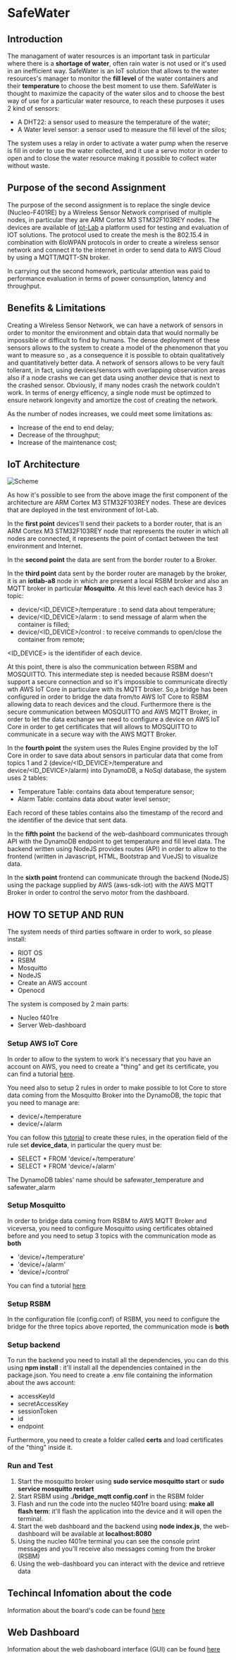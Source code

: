 # SafeWater

## Introduction

The managament of water resources is an important task in particular where there is a **shortage of water**, often rain water is not used or it's used in an inefficient way. SafeWater is an IoT solution that allows to the water resources's manager to monitor the **fill level** of the water containers and their **temperature** to choose the best moment to use them.
SafeWater is thought to maximize the capacity of the water silos and to choose the best way of use for a particular water resource, to reach these purposes it uses 2 kind of sensors:

- A DHT22: a sensor used to measure the temperature of the water;
- A Water level sensor: a sensor used to measure the fill level of the silos;

The system uses a relay in order to activate a water pump when the reserve is fill in order to use the water collected, and it use a servo motor in order to open and to close the water resource making it possible to collect water without waste.

## Purpose of the second Assignment

The purpose of the second assignment is to replace the single device (Nucleo-F401RE) by a Wireless Sensor Network comprised of multiple nodes, in particular they are ARM Cortex M3 STM32F103REY nodes. The devices are available of [Iot-Lab](https://www.iot-lab.info/) a platform used for testing and evaluation of IOT solutions.  The protocol used to create the mesh is the 802.15.4 in combination with 6loWPAN protocols in order to create a wireless sensor network and connect it to the internet in order to send data to AWS Cloud by using a MQTT/MQTT-SN broker.

In carrying out the second homework, particular attention was paid to performance evaluation in terms of power consumption, latency and throughput.

## Benefits & Limitations

Creating a Wireless Sensor Network, we can have a network of sensors in order to monitor the environment and obtain data that would normally be impossible or difficult to find by humans. The dense deployment of these sensors allows to the system to create a model of the phenomenon that you want to measure so , as a consequence it is possible to obtain qualitatively and quantitatively better data. A network of sensors allows to be very fault tollerant, in fact, using devices/sensors with overlapping observation areas also if a node crashs we can get data using another device that is next to the crashed sensor. Obviously, if many nodes crash the network couldn't work. In terms of energy efficency, a single node must be optimzed to ensure network longevity and amortize the cost of creating the network.

As the number of nodes increases, we could meet some limitations as:

- Increase of the end to end delay;
- Decrease of the throughput;
- Increase of the maintenance cost;



## IoT Architecture

![Scheme](https://github.com/daniele3b/SafeWater/blob/main/images/schema2.png)


As how it's possible to see from the above image the first component of the architecture are ARM Cortex M3 STM32F103REY nodes. These are devices that are deployed in the test environment of Iot-Lab.

In the **first point** devices'll send their packets to a border router, that is an ARM Cortex M3 STM32F103REY node that represents the router in which all nodes are connected, it represents the point of contact between the test environment and Internet. 


In the **second point** the data are sent from the border router to a Broker.

In the **third point** data sent by the border router are manageb by the broker, it is an **iotlab-a8** node in which are present a local RSBM broker and also an MQTT broker in particular **Mosquitto**.  At this level each each device has 3 topic:

- device/<ID_DEVICE>/temperature : to send data about temperature;
- device/<ID_DEVICE>/alarm : to send message of alarm when the container is filled;
- device/<ID_DEVICE>/control : to receive commands to open/close the container from remote;

<ID_DEVICE> is the identifider of each device.

At this point, there is also the communication between RSBM and MOSQUITTO. This intermediate step is needed because RSBM doesn't support a secure connection and so it's impossible to communicate directly wth AWS IoT Core in particulare with its MQTT broker. So,a bridge has been configured in order to bridge the data from/to AWS IoT Core to RSBM allowing data to reach devices and the cloud. Furthermore there is the secure communication between MOSQUITTO and AWS MQTT Broker, in order to let the data exchange we need to configure a device on AWS IoT Core in order to get certificates that will allows to MOSQUITTO to communicate in a secure way with the AWS MQTT Broker.

In the **fourth point** the system uses the Rules Engine provided by the IoT Core in order to save data about sensors in particular data that come from topics 1 and 2 (device/<ID_DEVICE>/temperature and device/<ID_DEVICE>/alarm) into DynamoDB, a NoSql database, the system uses 2 tables:

- Temperature Table: contains data about temperature sensor;
- Alarm Table: contains data about water level sensor;

Each record of these tables contains also the timestamp of the record and the identifier of the device that sent data.

In the **fifth point** the backend of the web-dashboard communicates through API with the DynamoDB endpoint to get temperature and fill level data. The backend written using NodeJS provides routes (API) in order to allow to the frontend (written in Javascript, HTML, Bootstrap and VueJS) to visualize data.

In the **sixth point** frontend can communicate through the backend (NodeJS) using the package supplied by AWS (aws-sdk-iot) with the AWS MQTT Broker in order to control the servo motor from the dashboard.


## HOW TO SETUP AND RUN ##

The system needs of third parties software in order to work, so please install:
- RIOT OS
- RSBM
- Mosquitto
- NodeJS
- Create an AWS account 
- Openocd

The system is composed by 2 main parts:

- Nucleo f401re
- Server Web-dashboard

### Setup AWS IoT Core

In order to allow to the system to work it's necessary that you have an account on AWS, you need to create a "thing" and get its certificate, you can find a tutorial [here](https://docs.aws.amazon.com/iot/latest/developerguide/iot-moisture-create-thing.html).

You need also to setup 2 rules in order to make possible to Iot Core to store data coming from the Mosquitto Broker into the DynamoDB, the topic that you need to manage are:

- device/+/temperature
- device/+/alarm

You can follow this [tutorial](https://docs.aws.amazon.com/iot/latest/developerguide/iot-ddb-rule.html) to create these rules, in the operation field of the rule set **device_data**, in particular the query must be:

- SELECT * FROM 'device/+/temperature'
- SELECT * FROM 'device/+/alarm'

The DynamoDB tables' name should be safewater_temperature and safewater_alarm

### Setup Mosquitto

In order to bridge data coming from RSBM to AWS MQTT Broker and viceversa, you need to configure Mosquitto using certificates obtained before and you need to setup 3 topics with the communication mode as **both**

- 'device/+/temperature'
- 'device/+/alarm'
- 'device/+/control'

You can find a tutorial [here](https://aws.amazon.com/it/blogs/iot/how-to-bridge-mosquitto-mqtt-broker-to-aws-iot/)

### Setup RSBM

In the configuration file (config.conf) of RSBM, you need to configure the bridge for the three topics above reported, the communication mode is **both** 

### Setup backend

To run the backend you need to install all the dependencies, you can do this using **npm install** : it'll install all the dependencies contained in the package.json. You need to create a .env file containing the information about the aws account:

- accessKeyId
- secretAccessKey
- sessionToken
- id
- endpoint

Furthermore, you need to create a folder called **certs** and load certificates of the "thing" inside it.

### Run and Test 

1. Start the mosquitto broker using **sudo service mosquitto start** or **sudo service mosquitto restart** 
2. Start RSBM using **./bridge_mqtt config.conf** in the RSBM folder
3. Flash and run the code into the nucleo f401re board using: **make all flash term**: it'll flash the application into the device and it will open the terminal.
4. Start the web dashboard and the backend using **node index.js**, the web-dashboard will be available at **localhost:8080**
5. Using the nucleo f401re terminal you can see the console print messages and you'll receive also messages coming from the broker (RSBM)
6. Using the web-dashboard you can interact with the device and retrieve data

## Techincal Infomation  about the code ##

Information about the board's code can be found [here](https://github.com/daniele3b/SafeWater/blob/main/Assignment2/tech.md)

## Web Dashboard

Information about the web dashoboard interface (GUI) can be found [here](https://github.com/daniele3b/SafeWater/blob/main/Assignment2/server.md)



